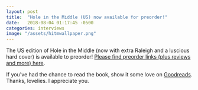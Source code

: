 ```yaml
---
layout: post
title:  "Hole in the Middle (US) now available for preorder!"
date:   2018-08-04 01:17:45 -0500
categories: interviews
image: "/assets/hitmwallpaper.png"
---
```

The US edition of Hole in the Middle (now with extra Raleigh and a luscious hard cover) is available to preorder! [Please find preorder links (plus reviews and more) here][sohohitm].

If you've had the chance to read the book, show it some love on [Goodreads][holegoodreads]. Thanks, lovelies. I appreciate you.


[sohohitm]: https://sohopress.com/books/hole-in-the-middle/
[holegoodreads]: https://www.goodreads.com/book/show/32827157-hole-in-the-middle